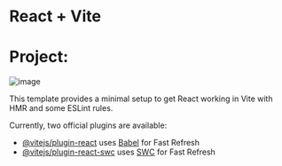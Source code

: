 # React + Vite

# Project: 
![image](https://github.com/PushpakRaut/Shoe-Brand-Page/assets/85230759/9144dbf9-74b8-4f6a-8f71-586ae63d30fa)


This template provides a minimal setup to get React working in Vite with HMR and some ESLint rules.

Currently, two official plugins are available:

- [@vitejs/plugin-react](https://github.com/vitejs/vite-plugin-react/blob/main/packages/plugin-react/README.md) uses [Babel](https://babeljs.io/) for Fast Refresh
- [@vitejs/plugin-react-swc](https://github.com/vitejs/vite-plugin-react-swc) uses [SWC](https://swc.rs/) for Fast Refresh
